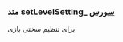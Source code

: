 <h3>
متد setLevelSetting_
<a class="ext-link" href="module-classes_Tetris_Settings#line262" >سورس</a>
</h3>

برای تنظیم سختی بازی
